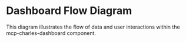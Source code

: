 # Dashboard Flow Diagram

This diagram illustrates the flow of data and user interactions within the mcp-charles-dashboard component.

```mermaid
